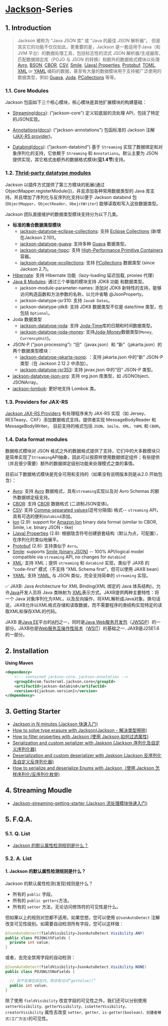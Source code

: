 # [Jackson](https://github.com/FasterXML/jackson)-Series

## 1. Introduction

> Jackson 被称为 “Java JSON 库” 或 “Java 的最佳 JSON 解析器”。 但是其实它的功能不仅仅如此，更重要的是，Jackson 是一套适用于Java（和JVM 平台）的数据处理工具，包括标志性的流式 JSON 解析器/生成器库，匹配数据绑定库（POJO 与 JSON 的转换）和额外的数据格式模块以处理 [Avro](https://github.com/FasterXML/jackson-dataformats-binary/blob/master/avro), [BSON](https://github.com/michel-kraemer/bson4jackson), [CBOR](https://github.com/FasterXML/jackson-dataformats-binary/blob/master/cbor), [CSV](https://github.com/FasterXML/jackson-dataformats-text/blob/master/csv), [Smile](https://github.com/FasterXML/jackson-dataformats-binary/tree/master/smile), [(Java) Properties](https://github.com/FasterXML/jackson-dataformats-text/blob/master/properties), [Protobuf](https://github.com/FasterXML/jackson-dataformats-binary/tree/master/protobuf), [TOML](https://github.com/FasterXML/jackson-dataformats-text/blob/2.13/toml), [XML](https://github.com/FasterXML/jackson-dataformat-xml) or [YAML](https://github.com/FasterXML/jackson-dataformats-text/blob/master/yaml) 编码的数据，甚至有大量的数据模块用于支持被广泛使用的数据类型，例如 [Guava](https://github.com/FasterXML/jackson-datatypes-collections), [Joda](https://github.com/FasterXML/jackson-datatype-joda), [PCollections](https://github.com/FasterXML/jackson-datatypes-collections) 等等。

### 1.1. Core Modules

Jackson 包函如下三个核心模块，核心模块是其他扩展模块的构建基础：

- [Streaming](https://github.com/FasterXML/jackson-core)([docs](https://github.com/FasterXML/jackson-core/wiki)): ("jackson-core") 定义较底层的流处理 API，包括了特定的JSON实现。

- [Annotations](https://github.com/FasterXML/jackson-annotations)([docs](https://github.com/FasterXML/jackson-annotations/wiki)): ("jackson-annotations") 包函标准的 Jackson 注解 ([JAX-RS provider](https://github.com/FasterXML/jackson-jaxrs-providers))。
- [Databind](https://github.com/FasterXML/jackson-databind)([docs](https://github.com/FasterXML/jackson-databind/wiki)): ("jackson-databind") 基于 `Streaming` 实现了数据绑定和对象序列化的支持，它依赖于 `Streaming` 和 `Annotations`。默认主要为 JSON 提供实现，其它格式由额外的数据格式模块(**见1.4节**)支持。

### 1.2. [Thrid-party datatype modules](https://github.com/FasterXML/jackson)

Jackson 以插件方式提供了第三方模块的拓展(通过 ObjectMapper.registerModule())，并且添加各种常用数据类型的 Java 库支持。并且增加了序列化与反序列化支持以便于 Jackson databind 包(`ObjectMapper`、`ObjectReader`、`ObejctWriter`) 能够读取和写入这些数据类型。

Jackson 团队直接维护的数据类型模块支持分为以下几类。

- **标准的集合数据类型模块**
  - [jackson-datatype-eclipse-collections](https://github.com/FasterXML/jackson-datatypes-collections/tree/master/eclipse-collections): 支持 [Eclipse Collections](https://www.eclipse.org/collections/) (新增在Jackson 2.10!)。
  - [jackson-datatype-guava](https://github.com/FasterXML/jackson-datatypes-collections/tree/master/guava): 支持多种 [Guava](http://code.google.com/p/guava-libraries/) 数据类型。
  - [jackson-datatype-hppc](https://github.com/FasterXML/jackson-datatypes-collections/tree/master/hppc): 支持 [High-Performance Primitive Containers](http://labs.carrotsearch.com/hppc.html) 容器。
  - [jackson-datatype-pcollections](https://github.com/FasterXML/jackson-datatypes-collections/tree/master/pcollections): 支持 [PCollections](http://pcollections.org/) 数据类型 (since Jackson 2.7)。
- [Hibernate](https://github.com/FasterXML/jackson-datatype-hibernate): 支持 Hibernate 功能（lazy-loading 延迟加载, proxies 代理）
- [Java 8 Modules](https://github.com/FasterXML/jackson-modules-java8): 通过三个单独的模块支持 JDK8 功能 和数据类型。
  - jackson-module-parameter-names: 添加对 JDK8 新特性的支持，能够访问构造函数和方法参数的名称，以允许省略 @JsonProperty。
  - jackson-datatype-jsr310: 支持 `Java8 Dates`。
  - jackson-datatype-jdk8: 支持 JDK8 数据类型不仅是 date/time 类型，也包括 `Optional`。
- Joda 数据类型
  - [jackson-datatype-joda](https://github.com/FasterXML/jackson-datatype-joda): 支持 [Joda-Time](https://www.joda.org/joda-time/)库的日期和时间数据类型。
  - [jackson-datatype-joda-money](https://github.com/FasterXML/jackson-datatypes-misc/tree/master/joda-money): 支持[Joda-Money](https://www.joda.org/joda-money/)数据类型(`Money`, `CurrencyUnit`)。
- JSON-P ("json processing"): “旧”（javax.json）和 “新”（jakarta.json）的两个数据类型模块：
  - [jackson-datatype-jakarta-jsonp](https://github.com/FasterXML/jackson-datatypes-misc/jakarta-jsonp): ：支持 jakarta.json 中的“新” JSON-P 类型（在 Jackson 2.12.2 中添加）。
  - [jackson-datatype-jsr353](https://github.com/FasterXML/jackson-datatypes-misc/jsr-353): 支持 javax.json 中的“旧” JSON-P 类型。
- [jackson-datatype-json-org](https://github.com/FasterXML/jackson-datatypes-misc/json-org): 支持 org.json 库类型，如 JSONObject、JSONArray。
- [jackson-lombok](https://github.com/xebia/jackson-lombok): 更好地支持 Lombok 类。

### 1.3. Providers for JAX-RS

[Jackson JAX-RS Providers](https://github.com/FasterXML/jackson-jaxrs-providers) 有处理程序来为 JAX-RS 实现（如 Jersey、RESTeasy、CXF）添加数据格式支持。提供者实现 MessageBodyReader 和 MessageBodyWriter。 目前支持的格式包括 `JSON`、`Smile`、`XML`、`YAML` 和 `CBOR`。

### 1.4. Data format modules

数据格式模块对 JSON 格式之外的数据格式提供了支持，它们中的大多数模块只是简单实现了`Streaming`API抽象，因此可以按原样使用数据绑定组件；有些提供（并且很少需要）额外的数据绑定级别功能来处理模式之类的事情。

目前以下数据格式模块是完全可用和支持的（如果没有说明版本则是从2.0 开始包含）：

- [Avro](https://github.com/FasterXML/jackson-dataformats-binary/tree/master/avro): 支持 [Avro](http://en.wikipedia.org/wiki/Apache_Avro) 数据格式，具有`streaming`实现以及对 Avro Schemas 的额外数据绑定级支持。
- [CBOR](https://github.com/FasterXML/jackson-dataformats-binary/tree/master/cbor): 支持 [CBOR](http://tools.ietf.org/search/rfc7049) 数据格式 (二进制JSON变体)。
- [CSV](https://github.com/FasterXML/jackson-dataformats-text/blob/master/csv): 支持 [Comma-separated values](http://en.wikipedia.org/wiki/Comma-separated_values)(逗号分隔值) 格式-- `streaming` API，具有可选的便利`databind`添加。
- [Ion](https://github.com/FasterXML/jackson-dataformats-binary/tree/master/ion) (2.9): support for [Amazon Ion](https://amznlabs.github.io/ion-docs/) binary data format (similar to CBOR, Smile, i.e. binary JSON - like)
- [(Java) Properties](https://github.com/FasterXML/jackson-dataformats-text/blob/master/properties) (2.8): 根据隐含符号创建嵌套结构（默认为点，可配置），在序列化时类似地展平。
- [Protobuf](https://github.com/FasterXML/jackson-dataformats-binary/tree/master/protobuf) (2.6): 支持类似于 `Avro`。
- [Smile](https://github.com/FasterXML/jackson-dataformats-binary/tree/master/smile): supports [Smile (binary JSON)](https://github.com/FasterXML/smile-format-specification) -- 100% API/logical model compatible via `streaming` API, no changes for `databind`
- [XML](https://github.com/FasterXML/jackson-dataformat-xml): 支持 XML；提供 `streaming` 和 `databind` 实现，类似于 JAXB 的 “code-first” 模式（不支持 “XML Schema first”，但可以使用 JAXB bean）
- [YAML](https://github.com/FasterXML/jackson-dataformats-text/blob/master/yaml): 支持 [YAML](http://en.wikipedia.org/wiki/Yaml), 与 JSON 类似，完全支持简单的 `streaming` 实现。

:white_check_mark: JAXB: Java Architecture for XML Binding(XML 绑定的 Java 体系结构)，允许[Java](https://zh.wikipedia.org/wiki/Java)开发人员将 Java 类映射为 [XML](https://zh.wikipedia.org/wiki/XML)表示方式。JAXB提供两种主要特性：将一个 Java 对象序列化为XML，以及反向操作，将XML解析成Java对象。换句话说，JAXB允许以XML格式存储和读取数据，而不需要程序的类结构实现特定的读取XML和保存XML的代码。

JAXB 是[Java EE](https://zh.wikipedia.org/wiki/Java_EE)平台的[API](https://zh.wikipedia.org/wiki/应用程序接口)之一，同时是[Java Web服务开发包](https://zh.wikipedia.org/w/index.php?title=Java_Web服务开发包&action=edit&redlink=1)（[JWSDP](https://en.wikipedia.org/wiki/Java_Web_Services_Development_Pack)）的一部分。JAXB也是[Web服务互操作性技术](https://zh.wikipedia.org/w/index.php?title=Web服务互操作性技术&action=edit&redlink=1)（[WSIT](https://en.wikipedia.org/wiki/Web_Services_Interoperability_Technology)）的基础之一. JAXB是J2SE1.6的一部分。

## 2. Installation

**Using Maven**	

```xml
<dependency>
    <!-- contained jackson-core、jackson-annotation -->
    <groupId>com.fasterxml.jackson.core</groupId>
    <artifactId>jackson-databind</artifactId>
    <version>${jackson.version}</version>
</dependency>
```

## 3. Getting Starter

- [Jackson in N minutes (Jackson 快速入门)](./jackson-in-n-minutes.md) 
- [How to solve type erasure with Jackson(Jackson - 解决类型擦除)](./jackson-type-erasure.md)
- [How to filter properties with Jackson (使用 Jackson 如何过滤属性)](./jackson-filter-properties.md) 
- [Serialization and custom serializer with Jaskson (Jackson 序列化及自定义序列化器)](./jackson-serialize.md)
- [Deserialization and custom deserializer with Jaskson (Jackson 反序列化及自定义反序列化器)](./jackson-deserialize.md)
- [How to serialize and deserialize Enums with Jackson（使用 Jackson 怎样序列化/反序列化枚举)](./jackson-with-enums.md)

## 4. Streaming Moudle

- [Jackson-streaming-getting-starter (Jackson 流处理模块快速入门)](./jackson-streaming-getting-starter.md)

## 5. F.Q.A.

### 5.1. Q. List

- [Jackson 的默认属性检测规则是什么？](#a01)



### 5.2. A. List

#### <a name="a01">1. Jackson 的默认属性检测规则是什么？</a>

Jackson 的默认属性检测(发现)规则是什么？

- 所有的 `public` 字段。
- 所有的 `public getters`方法。
- 所有的 `setter` 方法，无论访问修饰符的可见性是什么。

但如果以上的规则对您都不适用，如果您想，您可以使用 `@JsonAutoDetect` 注解改变可见性级别。如需要自动检测所有字段，您可以这样做：

```java
@JsonAutoDetect(fieldVisibility=JsonAutoDetect.Visibility.ANY)
public class POJOWithFields {
  private int value;
}
```

或者，去完全禁用字段的自动检测：

```java
@JsonAutoDetect(fieldVisibility=JsonAutoDetect.Visibility.NONE)
public class POJOWithNoFields {

  // 将不会被包括在内，除非有访问“getValue()”
  public int value;
}
```

除了使用 `fieldVisibility` 改变字段的可见性之外，我们还可以分别使用 `setterVisibility、getterVisibility、isGetterVisibility、creatorVisibility` 属性去改变 `setter、getter、is-getter(boolean)、创建者模式(工厂方法)`的可见性。	